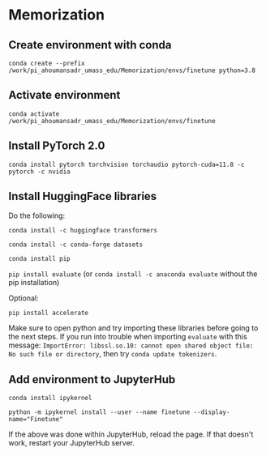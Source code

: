 # Memorization

## Create environment with conda 

`conda create --prefix /work/pi_ahoumansadr_umass_edu/Memorization/envs/finetune python=3.8`

## Activate environment

`conda activate /work/pi_ahoumansadr_umass_edu/Memorization/envs/finetune`

## Install PyTorch 2.0

`conda install pytorch torchvision torchaudio pytorch-cuda=11.8 -c pytorch -c nvidia`

## Install HuggingFace libraries

Do the following:

`conda install -c huggingface transformers`

`conda install -c conda-forge datasets`

`conda install pip`

`pip install evaluate` (or `conda install -c anaconda evaluate` without the pip installation)

Optional:

`pip install accelerate`

Make sure to open python and try importing these libraries before going to the next steps. If you run into trouble when importing `evaluate` with this message: `ImportError: libssl.so.10: cannot open shared object file: No such file or directory`, then try `conda update tokenizers`.

## Add environment to JupyterHub

`conda install ipykernel`

`python -m ipykernel install --user --name finetune --display-name="Finetune"`

If the above was done within JupyterHub, reload the page. If that doesn't work, restart your JupyterHub server.
